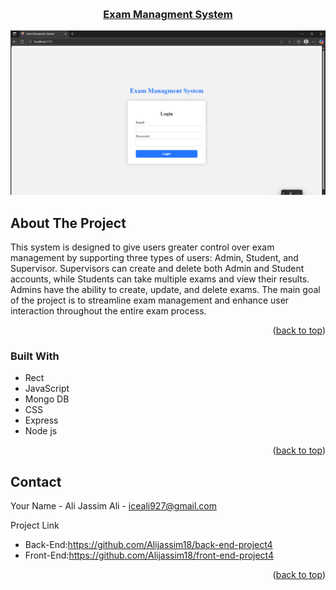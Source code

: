 <!-- Improved compatibility of back to top link: See: https://github.com/othneildrew/Best-README-Template/pull/73 -->
<a id="readme-top"></a>
<!--
*** Thanks for checking out the Best-README-Template. If you have a suggestion
*** that would make this better, please fork the repo and create a pull request
*** or simply open an issue with the tag "enhancement".
*** Don't forget to give the project a star!
*** Thanks again! Now go create something AMAZING! :D
-->






<!-- PROJECT LOGO -->
<br />
<div align="center">
  <a href="https://github.com/Alijassim18/front-end-project4">
  <h3 align="center">Exam Managment System</h3>
  </a>




</div>

[![Product Name Screen Shot][product-screenshot]](https://example.com)
<!-- ABOUT THE PROJECT -->
## About The Project
This system is designed to give users greater control over exam management by supporting three types of users: Admin, Student, and Supervisor. Supervisors can create and delete both Admin and Student accounts, while Students can take multiple exams and view their results. Admins have the ability to create, update, and delete exams. The main goal of the project is to streamline exam management and enhance user interaction throughout the entire exam process.


<p align="right">(<a href="#readme-top">back to top</a>)</p>



### Built With

* Rect
* JavaScript
* Mongo DB
* CSS
* Express
* Node js


<p align="right">(<a href="#readme-top">back to top</a>)</p>


<!-- CONTACT -->
## Contact

Your Name - Ali Jassim Ali - iceali927@gmail.com

Project Link
* Back-End:https://github.com/Alijassim18/back-end-project4
* Front-End:https://github.com/Alijassim18/front-end-project4

<p align="right">(<a href="#readme-top">back to top</a>)</p>




[product-screenshot]: /src/assets/8.png